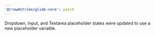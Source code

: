 ```yaml
---
'@crowdstrike/glide-core': patch
---
```


Dropdown, Input, and Textarea placeholder states were updated to use a new placeholder variable.
